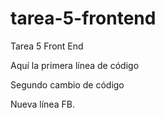# tarea-5-frontend
Tarea 5 Front End

Aquí la primera línea de código

Segundo cambio de código

Nueva línea FB.